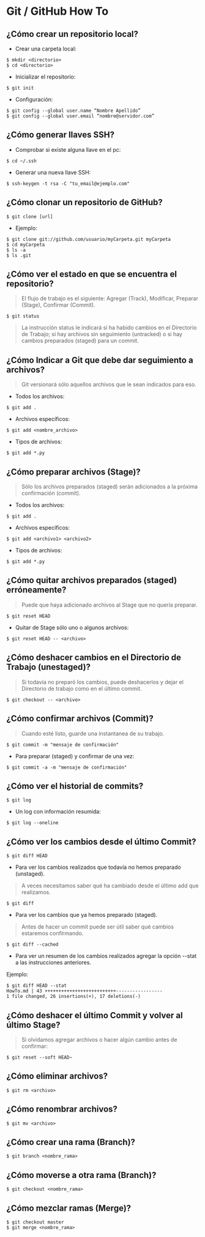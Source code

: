 Git / GitHub How To
===================

¿Cómo crear un repositorio local?
---------------------------------

- Crear una carpeta local:

<!-- language: lang-bash -->
	
	$ mkdir <directorio>
	$ cd <directorio>

- Inicializar el repositorio:

<!-- language: lang-bash -->
	
	$ git init

- Configuración:

<!-- language: lang-bash -->

	$ git config --global user.name “Nombre Apellido”
	$ git config --global user.email “nombre@servidor.com”

¿Cómo generar llaves SSH?
-------------------------

- Comprobar si existe alguna llave en el pc:

<!-- language: lang-bash -->

	$ cd ~/.ssh

- Generar una nueva llave SSH:

<!-- language: lang-bash -->

	$ ssh-keygen -t rsa -C "tu_email@ejemplo.com"

¿Cómo clonar un repositorio de GitHub?
--------------------------------------

<!-- language: lang-bash -->

	$ git clone [url]

- Ejemplo:

<!-- language: lang-bash -->

	$ git clone git://github.com/usuario/myCarpeta.git myCarpeta
	$ cd myCarpeta
	$ ls -a
	$ ls .git

¿Cómo ver el estado en que se encuentra el repositorio?
-------------------------------------------------------

> El flujo de trabajo es el siguiente: 
> Agregar (Track), Modificar, Preparar (Stage), Confirmar (Commit).

<!-- language: lang-bash -->

	$ git status

> La instrucción status le indicará si ha habido cambios en el Directorio 
> de Trabajo; si hay archivos sin seguimiento (untracked) o si hay cambios
> preparados (staged) para un commit.

¿Cómo Indicar a Git que debe dar seguimiento a archivos?
--------------------------------------------------------

> Git versionará sólo aquellos archivos que le sean indicados para eso.

- Todos los archivos:

<!-- language: lang-bash -->

	$ git add .

- Archivos específicos:

<!-- language: lang-bash -->

	$ git add <nombre_archivo>

- Tipos de archivos:

<!-- language: lang-bash -->

	$ git add *.py

¿Cómo preparar archivos (Stage)?
--------------------------------

> Sólo los archivos preparados (staged) serán adicionados a la próxima 
> confirmación (commit).

- Todos los archivos:

<!-- language: lang-bash -->

	$ git add .

- Archivos específicos:

<!-- language: lang-bash -->

	$ git add <archivo1> <archivo2>

- Tipos de archivos:

<!-- language: lang-bash -->

	$ git add *.py

¿Cómo quitar archivos preparados (staged) erróneamente?
-------------------------------------------------------

> Puede que haya adicionado archivos al Stage que no quería preparar. 

<!-- language: lang-bash -->

	$ git reset HEAD

- Quitar de Stage sólo uno o algunos archivos:

<!-- language: lang-bash -->

	$ git reset HEAD -- <archivo>

¿Cómo deshacer cambios en el Directorio de Trabajo (unestaged)?
---------------------------------------------------------------

> Si todavía no preparó los cambios, puede deshacerlos y dejar el Directorio
> de trabajo como en el último commit.

<!-- language: lang-bash -->

	$ git checkout -- <archivo>

¿Cómo confirmar archivos (Commit)?
----------------------------------

> Cuando esté listo, guarde una instantanea de su trabajo.

<!-- language: lang-bash -->

	$ git commit -m "mensaje de confirmación"

- Para preparar (staged) y confirmar de una vez:

<!-- language: lang-bash -->

	$ git commit -a -m "mensaje de confirmación"

¿Cómo ver el historial de commits?
----------------------------------

<!-- language: lang-bash -->

	$ git log

- Un log con información resumida:

<!-- language: lang-bash -->

	$ git log --oneline

¿Cómo ver los cambios desde el último Commit?
------------------------------------------------

<!-- language: lang-bash -->

	$ git diff HEAD

- Para ver los cambios realizados que todavía no hemos preparado (unstaged).

> A veces necesitamos saber qué ha cambiado desde el último add que realizamos.

<!-- language: lang-bash -->

	$ git diff

- Para ver los cambios que ya hemos preparado (staged).

> Antes de hacer un commit puede ser útil saber qué cambios estaremos
> confirmando.

<!-- language: lang-bash -->

	$ git diff --cached

- Para ver un resumen de los cambios realizados agregar la opción --stat a las
instrucciones anteriores.

Ejemplo:

<!-- language: lang-bash -->

	$ git diff HEAD --stat
	HowTo.md | 43 ++++++++++++++++++++++++++-----------------
 	1 file changed, 26 insertions(+), 17 deletions(-)

¿Cómo deshacer el último Commit y volver al último Stage?
---------------------------------------------------------

> Si olvidamos agregar archivos o hacer algún cambio antes de confirmar:

<!-- language: lang-bash -->

	$ git reset --soft HEAD~

¿Cómo eliminar archivos?
------------------------

<!-- language: lang-bash -->

	$ git rm <archivo>

¿Cómo renombrar archivos?
-------------------------

<!-- language: lang-bash -->

	$ git mv <archivo>

¿Cómo crear una rama (Branch)?
------------------------------

<!-- language: lang-bash -->

	$ git branch <nombre_rama>

¿Cómo moverse a otra rama (Branch)?
-----------------------------------

<!-- language: lang-bash -->

	$ git checkout <nombre_rama>

¿Cómo mezclar ramas (Merge)?
----------------------------

<!-- language: lang-bash -->

	$ git checkout master
	$ git merge <nombre_rama>





